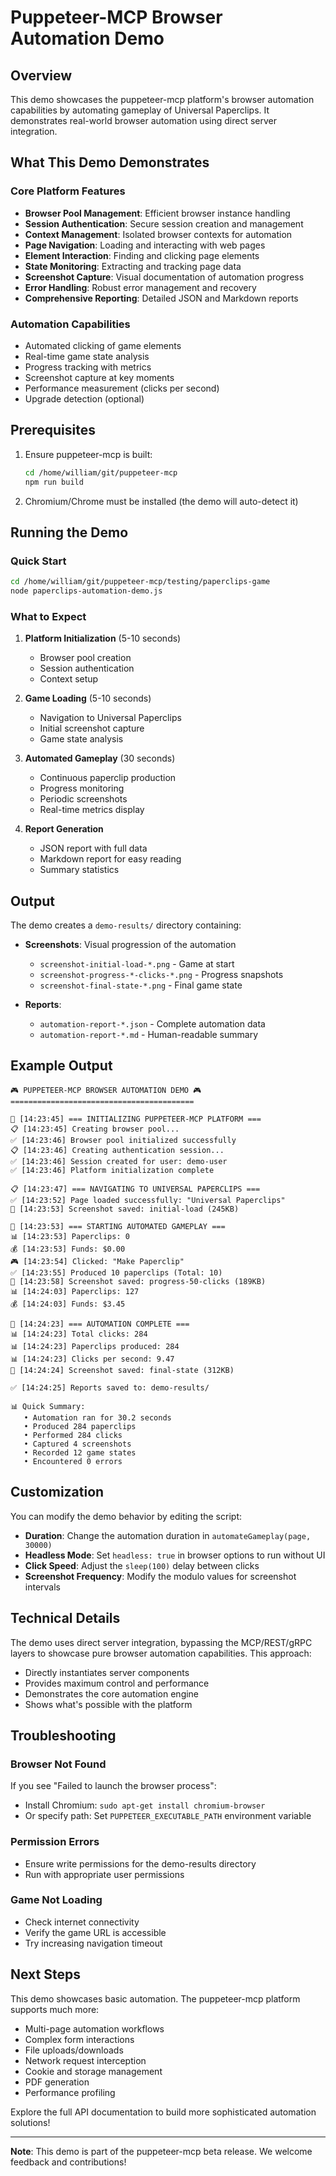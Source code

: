 # Puppeteer-MCP Browser Automation Demo

## Overview

This demo showcases the puppeteer-mcp platform's browser automation capabilities by automating gameplay of Universal Paperclips. It demonstrates real-world browser automation using direct server integration.

## What This Demo Demonstrates

### Core Platform Features
- **Browser Pool Management**: Efficient browser instance handling
- **Session Authentication**: Secure session creation and management
- **Context Management**: Isolated browser contexts for automation
- **Page Navigation**: Loading and interacting with web pages
- **Element Interaction**: Finding and clicking page elements
- **State Monitoring**: Extracting and tracking page data
- **Screenshot Capture**: Visual documentation of automation progress
- **Error Handling**: Robust error management and recovery
- **Comprehensive Reporting**: Detailed JSON and Markdown reports

### Automation Capabilities
- Automated clicking of game elements
- Real-time game state analysis
- Progress tracking with metrics
- Screenshot capture at key moments
- Performance measurement (clicks per second)
- Upgrade detection (optional)

## Prerequisites

1. Ensure puppeteer-mcp is built:
   ```bash
   cd /home/william/git/puppeteer-mcp
   npm run build
   ```

2. Chromium/Chrome must be installed (the demo will auto-detect it)

## Running the Demo

### Quick Start
```bash
cd /home/william/git/puppeteer-mcp/testing/paperclips-game
node paperclips-automation-demo.js
```

### What to Expect

1. **Platform Initialization** (5-10 seconds)
   - Browser pool creation
   - Session authentication
   - Context setup

2. **Game Loading** (5-10 seconds)
   - Navigation to Universal Paperclips
   - Initial screenshot capture
   - Game state analysis

3. **Automated Gameplay** (30 seconds)
   - Continuous paperclip production
   - Progress monitoring
   - Periodic screenshots
   - Real-time metrics display

4. **Report Generation**
   - JSON report with full data
   - Markdown report for easy reading
   - Summary statistics

## Output

The demo creates a `demo-results/` directory containing:

- **Screenshots**: Visual progression of the automation
  - `screenshot-initial-load-*.png` - Game at start
  - `screenshot-progress-*-clicks-*.png` - Progress snapshots
  - `screenshot-final-state-*.png` - Final game state

- **Reports**:
  - `automation-report-*.json` - Complete automation data
  - `automation-report-*.md` - Human-readable summary

## Example Output

```
🎮 PUPPETEER-MCP BROWSER AUTOMATION DEMO 🎮
=========================================

🚀 [14:23:45] === INITIALIZING PUPPETEER-MCP PLATFORM ===
📋 [14:23:45] Creating browser pool...
✅ [14:23:46] Browser pool initialized successfully
📋 [14:23:46] Creating authentication session...
✅ [14:23:46] Session created for user: demo-user
✅ [14:23:46] Platform initialization complete

📋 [14:23:47] === NAVIGATING TO UNIVERSAL PAPERCLIPS ===
✅ [14:23:52] Page loaded successfully: "Universal Paperclips"
📸 [14:23:53] Screenshot saved: initial-load (245KB)

🚀 [14:23:53] === STARTING AUTOMATED GAMEPLAY ===
📊 [14:23:53] Paperclips: 0
💰 [14:23:53] Funds: $0.00
🎮 [14:23:54] Clicked: "Make Paperclip"
✅ [14:23:55] Produced 10 paperclips (Total: 10)
📸 [14:23:58] Screenshot saved: progress-50-clicks (189KB)
📊 [14:24:03] Paperclips: 127
💰 [14:24:03] Funds: $3.45

🎉 [14:24:23] === AUTOMATION COMPLETE ===
📊 [14:24:23] Total clicks: 284
📊 [14:24:23] Paperclips produced: 284
📊 [14:24:23] Clicks per second: 9.47
📸 [14:24:24] Screenshot saved: final-state (312KB)

✅ [14:24:25] Reports saved to: demo-results/

📊 Quick Summary:
   • Automation ran for 30.2 seconds
   • Produced 284 paperclips
   • Performed 284 clicks
   • Captured 4 screenshots
   • Recorded 12 game states
   • Encountered 0 errors
```

## Customization

You can modify the demo behavior by editing the script:

- **Duration**: Change the automation duration in `automateGameplay(page, 30000)`
- **Headless Mode**: Set `headless: true` in browser options to run without UI
- **Click Speed**: Adjust the `sleep(100)` delay between clicks
- **Screenshot Frequency**: Modify the modulo values for screenshot intervals

## Technical Details

The demo uses direct server integration, bypassing the MCP/REST/gRPC layers to showcase pure browser automation capabilities. This approach:

- Directly instantiates server components
- Provides maximum control and performance
- Demonstrates the core automation engine
- Shows what's possible with the platform

## Troubleshooting

### Browser Not Found
If you see "Failed to launch the browser process":
- Install Chromium: `sudo apt-get install chromium-browser`
- Or specify path: Set `PUPPETEER_EXECUTABLE_PATH` environment variable

### Permission Errors
- Ensure write permissions for the demo-results directory
- Run with appropriate user permissions

### Game Not Loading
- Check internet connectivity
- Verify the game URL is accessible
- Try increasing navigation timeout

## Next Steps

This demo showcases basic automation. The puppeteer-mcp platform supports much more:

- Multi-page automation workflows
- Complex form interactions
- File uploads/downloads
- Network request interception
- Cookie and storage management
- PDF generation
- Performance profiling

Explore the full API documentation to build more sophisticated automation solutions!

---

**Note**: This demo is part of the puppeteer-mcp beta release. We welcome feedback and contributions!